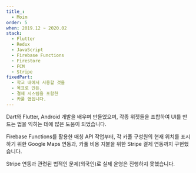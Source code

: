 ```yaml
---
title_:
  - Moim
order: 5
when: 2019.12 ~ 2020.02
stack:
  - Flutter
  - Redux
  - JavaScript
  - Firebase Functions
  - Firestore
  - FCM
  - Stripe
fixedPart:
  - 학교 내에서 사용할 것을
  - 목표로 만든,
  - 결제 시스템을 포함한
  - 카풀 앱입니다.
---
```


<span class="nw">Dart와 Flutter, Android</span>
<span class="nw">개발을 배우며 만들었으며,</span>
<span class="nw">각종 위젯들을 조합하여</span>
<span class="nw">UI를 만드는 법을 익히는 데에</span>
<span class="nw">많은 도움이 되었습니다.</span>

<span class="nw">Firebase Functions를 활용한</span>
<span class="nw">매칭 API 작업부터,</span>
<span class="nw">각 카풀 구성원의</span>
<span class="nw">현재 위치를 표시하기 위한</span>
<span class="nw">Google Maps 연동과,</span>
<span class="nw">카풀 비용 지불을 위한</span>
<span class="nw">Stripe 결제 연동까지 구현했습니다.</span>

<span class="nw">Stripe 연동과 관련된</span>
<span class="nw">법적인 문제(외국인)로</span>
<span class="nw">실제 운영은 진행하지 못했습니다.</span>
